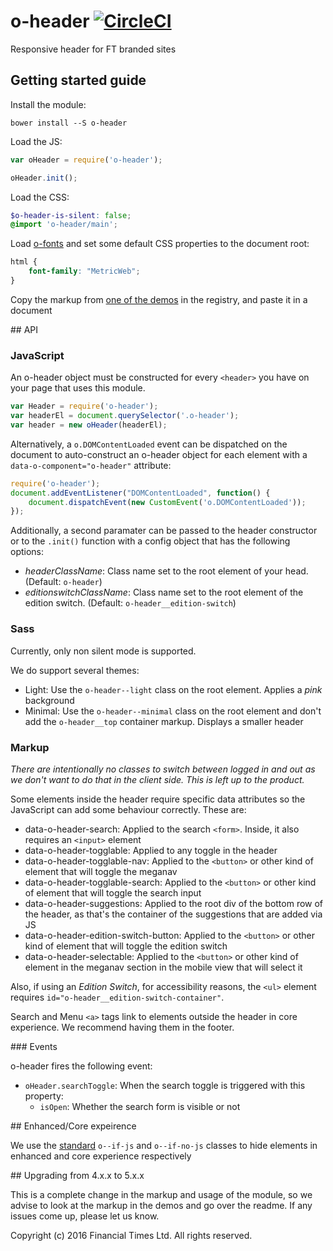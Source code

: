 # o-header [![CircleCI](https://circleci.com/gh/Financial-Times/o-header.png?style=shield&circle-token=41f2b7b7e669f2d4adb55ad97cf755d3ed4b93c3)](https://circleci.com/gh/Financial-Times/o-header)

Responsive header for FT branded sites

## Getting started guide

Install the module:

```
bower install --S o-header
```

Load the JS:

```js
var oHeader = require('o-header');

oHeader.init();
```

Load the CSS:

```scss
$o-header-is-silent: false;
@import 'o-header/main';
```

Load [o-fonts](https://github.com/Financial-Times/o-fonts) and set some default CSS properties to the document root:

```scss
html {
    font-family: "MetricWeb";
}
```

Copy the markup from [one of the demos](http://registry.origami.ft.com/components/o-header) in the registry, and paste it in a document

## API

### JavaScript

An o-header object must be constructed for every `<header>` you have on your page that uses this module.

```js
var Header = require('o-header');
var headerEl = document.querySelector('.o-header');
var header = new oHeader(headerEl);
```

Alternatively, a `o.DOMContentLoaded` event can be dispatched on the document to auto-construct an o-header object for each element with a `data-o-component="o-header"` attribute:

```js
require('o-header');
document.addEventListener("DOMContentLoaded", function() {
    document.dispatchEvent(new CustomEvent('o.DOMContentLoaded'));
});
```

Additionally, a second paramater can be passed to the header constructor or to the `.init()` function with a config object that has the following options:

* *headerClassName*: Class name set to the root element of your head. (Default: `o-header`)
* *editionswitchClassName*: Class name set to the root element of the edition switch. (Default: `o-header__edition-switch`)

### Sass

Currently, only non silent mode is supported.

We do support several themes:

* Light: Use the `o-header--light` class on the root element. Applies a _pink_ background
* Minimal: Use the `o-header--minimal` class on the root element and don't add the `o-header__top` container markup. Displays a smaller header

### Markup

_There are intentionally no classes to switch between logged in and out as we don't want to do that in the client side. This is left up to the product._

Some elements inside the header require specific data attributes so the JavaScript can add some behaviour correctly. These are:

* data-o-header-search: Applied to the search `<form>`. Inside, it also requires an `<input>` element
* data-o-header-togglable: Applied to any toggle in the header
* data-o-header-togglable-nav: Applied to the `<button>` or other kind of element that will toggle the meganav
* data-o-header-togglable-search: Applied to the `<button>` or other kind of element that will toggle the search input
* data-o-header-suggestions: Applied to the root div of the bottom row of the header, as that's the container of the suggestions that are added via JS
* data-o-header-edition-switch-button: Applied to the `<button>` or other kind of element that will toggle the edition switch
* data-o-header-selectable: Applied to the `<button>` or other kind of element in the meganav section in the mobile view that will select it

Also, if using an _Edition Switch_, for accessibility reasons, the `<ul>` element requires `id="o-header__edition-switch-container"`.

Search and Menu `<a>` tags link to elements outside the header in core experience. We recommend having them in the footer.

### Events

o-header fires the following event:

* `oHeader.searchToggle`: When the search toggle is triggered with this property:
    - `isOpen`: Whether the search form is visible or not

## Enhanced/Core expeirence

We use the [standard](http://origami.ft.com/docs/developer-guide/using-modules/#styles-for-fallbacks-and-enhancements) `o--if-js` and `o--if-no-js` classes to hide elements in enhanced and core experience respectively

## Upgrading from 4.x.x to 5.x.x

This is a complete change in the markup and usage of the module, so we advise to look at the markup in the demos and go over the readme. If any issues come up, please let us know.

Copyright (c) 2016 Financial Times Ltd. All rights reserved.
